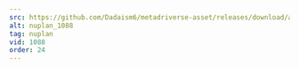 ```yaml
---
src: https://github.com/Dadaism6/metadriverse-asset/releases/download/assetsv1.0.4/nuplan_1088.mp4
alt: nuplan_1088
tag: nuplan
vid: 1088
order: 24
---
```

